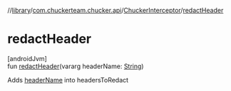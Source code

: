 //[library](../../../index.md)/[com.chuckerteam.chucker.api](../index.md)/[ChuckerInterceptor](index.md)/[redactHeader](redact-header.md)

# redactHeader

[androidJvm]\
fun [redactHeader](redact-header.md)(vararg headerName: [String](https://kotlinlang.org/api/latest/jvm/stdlib/kotlin/-string/index.html))

Adds [headerName](redact-header.md) into headersToRedact

